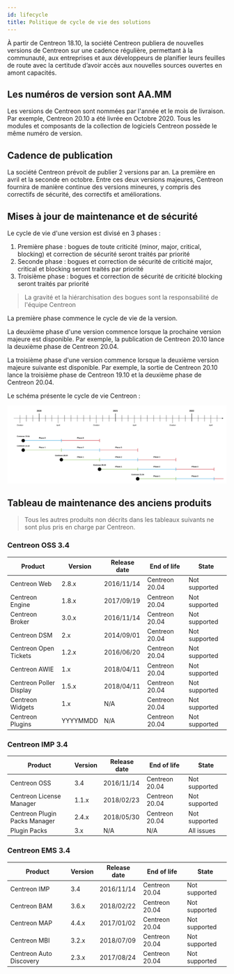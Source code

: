 ```yaml
---
id: lifecycle
title: Politique de cycle de vie des solutions
---
```


À partir de Centreon 18.10, la société Centreon publiera de nouvelles versions
de Centreon sur une cadence régulière, permettant à la communauté, aux
entreprises et aux développeurs de planifier leurs feuilles de route avec la
certitude d’avoir accès aux nouvelles sources ouvertes en amont capacités.

## Les numéros de version sont AA.MM

Les versions de Centreon sont nommées par l'année et le mois de livraison. Par
exemple, Centreon 20.10 a été livrée en Octobre 2020. Tous les modules et
composants de la collection de logiciels Centreon possède le même numéro de
version.

## Cadence de publication

La société Centreon prévoit de publier 2 versions par an. La première en avril
et la seconde en octobre. Entre ces deux versions majeures, Centreon fournira de
manière continue des versions mineures, y compris des correctifs de sécurité,
des correctifs et améliorations.

## Mises à jour de maintenance et de sécurité

Le cycle de vie d'une version est divisé en 3 phases :

1.  Première phase : bogues de toute criticité (minor, major, critical,
    blocking) et correction de sécurité seront traités par priorité
2.  Seconde phase : bogues et correction de sécurité de criticité major,
    critical et blocking seront traités par priorité
3.  Troisième phase : bogues et correction de sécurité de criticité blocking
    seront traités par priorité

> La gravité et la hiérarchisation des bogues sont la responsabilité de l'équipe
> Centreon

La première phase commence le cycle de vie de la version.

La deuxième phase d'une version commence lorsque la prochaine version majeure
est disponible. Par exemple, la publication de Centreon 20.10 lance la deuxième
phase de Centreon 20.04.

La troisième phase d'une version commence lorsque la deuxième version majeure
suivante est disponible. Par exemple, la sortie de Centreon 20.10 lance la
troisième phase de Centreon 19.10 et la deuxième phase de Centreon 20.04.

Le schéma présente le cycle de vie Centreon :

![image](../assets/releases/lifecycle.png)

## Tableau de maintenance des anciens produits

> Tous les autres produits non décrits dans les tableaux suivants ne sont plus
> pris en charge par Centreon.

### Centreon OSS 3.4

| Product                 | Version  | Release date | End of life    | State         |
| ----------------------- | -------- | ------------ | -------------- | ------------- |
| Centreon Web            | 2.8.x    | 2016/11/14   | Centreon 20.04 | Not supported |
| Centreon Engine         | 1.8.x    | 2017/09/19   | Centreon 20.04 | Not supported |
| Centreon Broker         | 3.0.x    | 2016/11/14   | Centreon 20.04 | Not supported |
| Centreon DSM            | 2.x      | 2014/09/01   | Centreon 20.04 | Not supported |
| Centreon Open Tickets   | 1.2.x    | 2016/06/20   | Centreon 20.04 | Not supported |
| Centreon AWIE           | 1.x      | 2018/04/11   | Centreon 20.04 | Not supported |
| Centreon Poller Display | 1.5.x    | 2018/04/11   | Centreon 20.04 | Not supported |
| Centreon Widgets        | 1.x      | N/A          | Centreon 20.04 | Not supported |
| Centreon Plugins        | YYYYMMDD | N/A          | Centreon 20.04 | Not supported |

### Centreon IMP 3.4

| Product                       | Version | Release date | End of life    | State           |
| ----------------------------- | ------- | ------------ | -------------- | --------------- |
| Centreon OSS                  | 3.4     | 2016/11/14   | Centreon 20.04 | Not supported   |
| Centreon License Manager      | 1.1.x   | 2018/02/23   | Centreon 20.04 | Not supported   |
| Centreon Plugin Packs Manager | 2.4.x   | 2018/05/30   | Centreon 20.04 | Not supported   |
| Plugin Packs                  | 3.x     | N/A          | N/A            | All issues      |

### Centreon EMS 3.4

| Product                 | Version | Release date | End of life    | State                     |
| ----------------------- | ------- | ------------ | -------------- | ------------------------- |
| Centreon IMP            | 3.4     | 2016/11/14   | Centreon 20.04 | Not supported             |
| Centreon BAM            | 3.6.x   | 2018/02/22   | Centreon 20.04 | Not supported             |
| Centreon MAP            | 4.4.x   | 2017/01/02   | Centreon 20.04 | Not supported             |
| Centreon MBI            | 3.2.x   | 2018/07/09   | Centreon 20.04 | Not supported             |
| Centreon Auto Discovery | 2.3.x   | 2017/08/24   | Centreon 20.04 | Not supported             |
